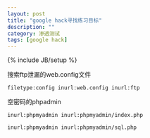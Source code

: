 ```yaml
---
layout: post
title: "google hack寻找练习目标"
description: ""
category: 渗透测试
tags: [google hack]
---
```

{% include JB/setup %}

搜索ftp泄漏的web.config文件

	filetype:config inurl:web.config inurl:ftp

空密码的phpadmin

	inurl:phpmyadmin inurl:phpmyadmin/index.php

	inurl:phpmyadmin inurl:phpmyadmin/sql.php
